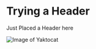 # Trying a Header

Just Placed a Header here

![Image of Yaktocat](https://octodex.github.com/images/yaktocat.png)
